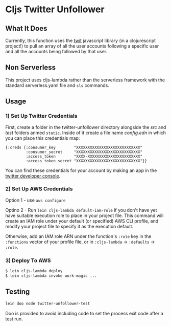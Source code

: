 # Cljs Twitter Unfollower


## What It Does

Currently, this function uses the [twit](https://github.com/ttezel/twit) javascript library (in a clojurescript project!) to pull an array of all the user accounts following a specific user and all the accounts being followed by that user.

## Non Serverless
This project uses cljs-lambda rather than the serverless framework with the standard serverless.yaml file and `sls` commands.

## Usage 

### 1) Set Up Twitter Credentials

First, create a folder in the twitter-unfollower directory alongside the _src_ and _test_ folders anmed `static`. Inside of it create a file name _config.edn_ in which you can place this credentials map:


```
{:creds {:consumer_key        "XXXXXXXXXXXXXXXXXXXXXXXXXXXX"
         :consumer_secret     "XXXXXXXXXXXXXXXXXXXXXXXXXXXX"
         :access_token        "XXXX-XXXXXXXXXXXXXXXXXXXXXXX"
         :access_token_secret "XXXXXXXXXXXXXXXXXXXXXXXXXXXX"}}
```
You can find these credentials for your account by making an app in the [twitter developer console](https://apps.twitter.com/). 

         
### 2) Set Up AWS Credentials

Option 1 - use `aws configure`

Optino 2 - Run `lein cljs-lambda default-iam-role` if you don't have yet have suitable
execution role to place in your project file.  This command will create an IAM
role under your default (or specified) AWS CLI profile, and modify your project
file to specify it as the execution default.

Otherwise, add an IAM role ARN under the function's `:role` key in the
`:functions` vector of your profile file, or in `:cljs-lambda` -> `:defaults` ->
`:role`.


### 3) Deploy To AWS

```sh
$ lein cljs-lambda deploy
$ lein cljs-lambda invoke work-magic ...
```

## Testing

```sh
lein doo node twitter-unfollower-test
```

Doo is provided to avoid including code to set the process exit code after a
 test run.
